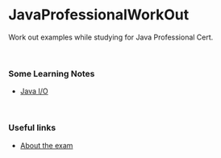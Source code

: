 # JavaProfessionalWorkOut
Work out examples while studying for Java Professional Cert. 

&nbsp;

### Some Learning Notes ###
* [Java I/O](/javaIO/README.md)


&nbsp;

### Useful links ###
* [About the exam](https://education.oracle.com/java-se-8-programmer-ii/pexam_1Z0-809)


